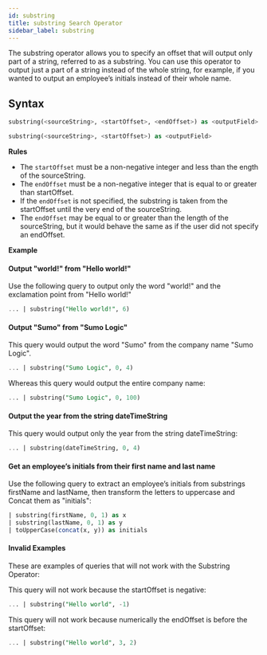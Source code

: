 ```yaml
---
id: substring
title: substring Search Operator
sidebar_label: substring
---
```



The substring operator allows you to specify an offset that will output only part of a string, referred to as a substring. You can use this operator to output just a part of a string instead of the whole string, for example, if you wanted to output an employee’s initials instead of their whole name.

## Syntax

```sql
substring(<sourceString>, <startOffset>, <endOffset>) as <outputField>
```

```sql
substring(<sourceString>, <startOffset>) as <outputField>
```

**Rules**

* The `startOffset` must be a non-negative integer and less than the ength of the sourceString.
* The `endOffset` must be a non-negative integer that is equal to or greater than startOffset.
* If the `endOffset` is not specified, the substring is taken from the startOffset until the very end of the sourceString.
* The `endOffset` may be equal to or greater than the length of the sourceString, but it would behave the same as if the user did not specify an endOffset.

**Example**

#### Output "world!" from "Hello world!"

Use the following query to output only the word "world!" and the exclamation point from "Hello world!"

```sql
... | substring("Hello world!", 6)
```

#### Output "Sumo" from "Sumo Logic"

This query would output the word "Sumo" from the company name "Sumo Logic".

```sql
... | substring("Sumo Logic", 0, 4)
```

Whereas this query would output the entire company name:

```sql
... | substring("Sumo Logic", 0, 100)
```

#### Output the year from the string dateTimeString

This query would output only the year from the string dateTimeString:

```sql
... | substring(dateTimeString, 0, 4)
```

#### Get an employee’s initials from their first name and last name

Use the following query to extract an employee’s initials from substrings firstName and lastName, then transform the letters to uppercase and Concat them as "initials":

```sql
| substring(firstName, 0, 1) as x
| substring(lastName, 0, 1) as y
| toUpperCase(concat(x, y)) as initials
```

#### Invalid Examples

These are examples of queries that will not work with the Substring Operator:

This query will not work because the startOffset is negative:

```sql
... | substring("Hello world", -1)
```

This query will not work because numerically the endOffset is before the startOffset:

```sql
... | substring("Hello world", 3, 2)
```
